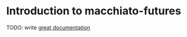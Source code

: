# Introduction to macchiato-futures

TODO: write [great documentation](http://jacobian.org/writing/what-to-write/)

